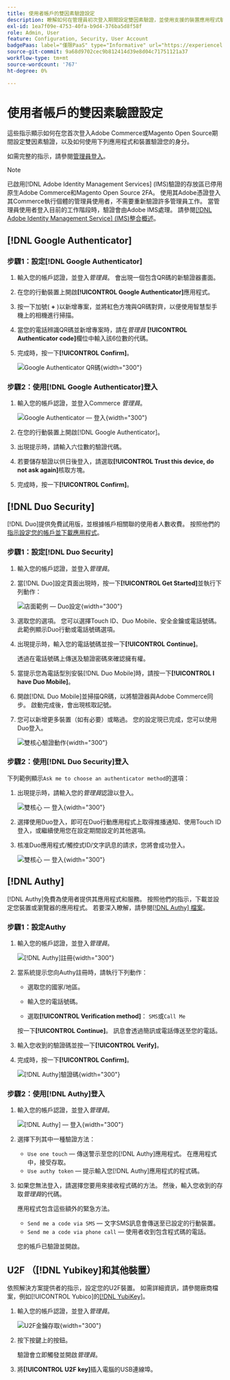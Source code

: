 ```yaml
---
title: 使用者帳戶的雙因素驗證設定
description: 瞭解如何在管理員初次登入期間設定雙因素驗證，並使用支援的裝置應用程式驗證您的身分。
exl-id: 1ea7f09e-4753-40fa-b9d4-376ba5d8f58f
role: Admin, User
feature: Configuration, Security, User Account
badgePaas: label="僅限PaaS" type="Informative" url="https://experienceleague.adobe.com/en/docs/commerce/user-guides/product-solutions" tooltip="僅適用於雲端專案(Adobe管理的PaaS基礎結構)和內部部署專案的Adobe Commerce 。"
source-git-commit: 9a68d9702cec9b812414d39e8d04c71751121a37
workflow-type: tm+mt
source-wordcount: '767'
ht-degree: 0%

---
```


# 使用者帳戶的雙因素驗證設定

這些指示顯示如何在您首次登入Adobe Commerce或Magento Open Source期間設定雙因素驗證，以及如何使用下列應用程式和裝置驗證您的身分。

如需完整的指示，請參閱[管理員登入](../getting-started/admin-signin.md)。

>[!NOTE]
>
>已啟用[!DNL Adobe Identity Management Services] (IMS)驗證的存放區已停用原生Adobe Commerce和Magento Open Source 2FA。 使用其Adobe憑證登入其Commerce執行個體的管理員使用者，不需要重新驗證許多管理員工作。 當管理員使用者登入目前的工作階段時，驗證會由Adobe IMS處理。 請參閱[[!DNL Adobe Identity Management Service] (IMS)整合概述](../getting-started/adobe-ims-integration-overview.md)。

## [!DNL Google Authenticator]

### 步驟1：設定[!DNL Google Authenticator]

1. 輸入您的帳戶認證，並登入&#x200B;_管理員_。 會出現一個包含QR碼的新驗證器畫面。

1. 在您的行動裝置上開啟&#x200B;**[!UICONTROL Google Authenticator]**&#x200B;應用程式。

1. 按一下加號( **+** )以新增專案，並將紅色方塊與QR碼對齊，以便使用智慧型手機上的相機進行掃描。

1. 當您的電話辨識QR碼並新增專案時，請在&#x200B;_管理員_ **[!UICONTROL Authenticator code]**&#x200B;欄位中輸入該6位數的代碼。

1. 完成時，按一下&#x200B;**[!UICONTROL Confirm]**。

   ![Google Authenticator QR碼](./assets/storefront-2fa-google-qrcode.png){width="300"}

### 步驟2：使用[!DNL Google Authenticator]登入

1. 輸入您的帳戶認證，並登入Commerce _管理員_。

   ![Google Authenticator — 登入](./assets/storefront-2fa-google-code.png){width="300"}

1. 在您的行動裝置上開啟[!DNL Google Authenticator]。

1. 出現提示時，請輸入六位數的驗證代碼。

1. 若要儲存驗證以供日後登入，請選取&#x200B;**[!UICONTROL Trust this device, do not ask again]**&#x200B;核取方塊。

1. 完成時，按一下&#x200B;**[!UICONTROL Confirm]**。

## [!DNL Duo Security]

[!DNL Duo]提供免費試用版，並根據帳戶相關聯的使用者人數收費。 按照他們的[指示設定您的帳戶並下載應用程式](https://duo.com/product/multi-factor-authentication-mfa/duo-mobile-app)。

### 步驟1：設定[!DNL Duo Security]

1. 輸入您的帳戶認證，並登入&#x200B;_管理員_。

1. 當[!DNL Duo]設定頁面出現時，按一下&#x200B;**[!UICONTROL Get Started]**&#x200B;並執行下列動作：

   ![店面範例 — Duo設定](./assets/storefront-2fa-duo-setup-options.png){width="300"}

1. 選取您的選項。 您可以選擇Touch ID、Duo Mobile、安全金鑰或電話號碼。 此範例顯示Duo行動或電話號碼選項。

1. 出現提示時，輸入您的電話號碼並按一下&#x200B;**[!UICONTROL Continue]**。

   透過在電話號碼上傳送及驗證密碼來確認擁有權。

1. 當提示您為電話型別安裝[!DNL Duo Mobile]時，請按一下&#x200B;**[!UICONTROL I have Duo Mobile]**。

1. 開啟[!DNL Duo Mobile]並掃描QR碼，以將驗證器與Adobe Commerce同步。 啟動完成後，會出現核取記號。

1. 您可以新增更多裝置（如有必要）或略過。 您的設定現已完成，您可以使用Duo登入。

   ![雙核心驗證動作](./assets/storefront-2fa-duo-setup-complete.png){width="300"}

### 步驟2：使用[!DNL Duo Security]登入

下列範例顯示`Ask me to choose an authenticator method`的選項：

1. 出現提示時，請輸入您的&#x200B;_管理員_&#x200B;認證以登入。

   ![雙核心 — 登入](./assets/storefront-2fa-duo-auth.png){width="300"}

1. 選擇使用Duo登入，即可在Duo行動應用程式上取得推播通知、使用Touch ID登入，或繼續使用您在設定期間設定的其他選項。

1. 核准Duo應用程式/觸控式ID/文字訊息的請求，您將會成功登入。

   ![雙核心 — 登入](./assets/storefront-2fa-duo-success.png){width="300"}

## [!DNL Authy]

[!DNL Authy]免費為使用者提供其應用程式和服務。 按照他們的指示，下載並設定您裝置或瀏覽器的應用程式。 若要深入瞭解，請參閱[[!DNL Authy] 檔案](https://authy.com/features/setup/)。

### 步驟1：設定Authy

1. 輸入您的帳戶認證，並登入&#x200B;_管理員_。

   ![[!DNL Authy]註冊](./assets/storefront-2fa-authy-auth.png){width="300"}

1. 當系統提示您向Authy註冊時，請執行下列動作：

   - 選取您的國家/地區。

   - 輸入您的電話號碼。

   - 選取&#x200B;**[!UICONTROL Verification method]**： `SMS`或`Call Me`

   按一下&#x200B;**[!UICONTROL Continue]**。 訊息會透過簡訊或電話傳送至您的電話。

1. 輸入您收到的驗證碼並按一下&#x200B;**[!UICONTROL Verify]**。

1. 完成時，按一下&#x200B;**[!UICONTROL Confirm]**。

   ![[!DNL Authy]驗證碼](./assets/storefront-2fa-authy-verify.png){width="300"}

### 步驟2：使用[!DNL Authy]登入

1. 輸入您的帳戶認證，並登入&#x200B;_管理員_。

   ![[!DNL Authy] — 登入](./assets/storefront-2fa-authy-access.png){width="300"}

1. 選擇下列其中一種驗證方法：

   - `Use one touch` — 傳送警示至您的[!DNL Authy]應用程式。 在應用程式中，接受存取。
   - `Use authy token` — 提示輸入您[!DNL Authy]應用程式的程式碼。

1. 如果您無法登入，請選擇您要用來接收程式碼的方法。 然後，輸入您收到的存取&#x200B;_管理員_&#x200B;的代碼。

   應用程式包含這些額外的緊急方法。

   - `Send me a code via SMS` — 文字SMS訊息會傳送至已設定的行動裝置。
   - `Send me a code via phone call` — 使用者收到包含程式碼的電話。

   您的帳戶已驗證並開啟。

## U2F （[!DNL Yubikey]和其他裝置）

依照解決方案提供者的指示，設定您的U2F裝置。 如需詳細資訊，請參閱廠商檔案，例如[!UICONTROL Yubico]的[[!DNL YubiKey]](https://support.yubico.com/hc/en-us/articles/360013790339-Getting-Started-with-Your-YubiKey)。

1. 輸入您的帳戶認證，並登入&#x200B;_管理員_。

   ![U2F金鑰存取](./assets/storefront-2fa-u2f.png){width="300"}

1. 按下按鍵上的按鈕。

   驗證會立即觸發並開啟&#x200B;_管理員_。

1. 將&#x200B;**[!UICONTROL U2F key]**&#x200B;插入電腦的USB連線埠。

